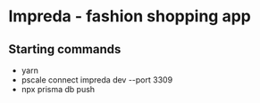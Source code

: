 # Impreda - fashion shopping app

## Starting commands

- yarn
- pscale connect impreda dev --port 3309
- npx prisma db push
